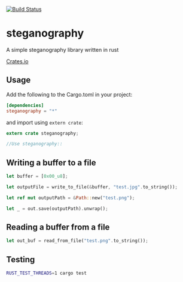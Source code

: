 [![Build Status](https://travis-ci.org/teovoinea/steganography.svg?branch=master)](https://travis-ci.org/teovoinea/steganography)
# steganography
A simple steganography library written in rust

[Crates.io](https://crates.io/crates/steganography)

## Usage

Add the following to the Cargo.toml in your project:

```toml
[dependencies]
steganography = "*"
```

and import using ```extern crate```:

```rust
extern crate steganography;

//Use steganography::
```

## Writing a buffer to a file

```rust
let buffer = [0x00_u8];

let outputFile = write_to_file(&buffer, "test.jpg".to_string());

let ref mut outputPath = &Path::new("test.png");

let _ = out.save(outputPath).unwrap();
```

## Reading a buffer from a file

```rust
let out_buf = read_from_file("test.png".to_string());
```

## Testing

```bash
RUST_TEST_THREADS=1 cargo test
```
